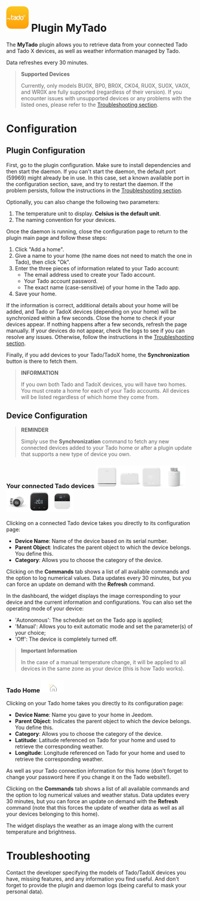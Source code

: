 # <img src="../images/MyTado_icon.png" width="60"/> Plugin MyTado

The **MyTado** plugin allows you to retrieve data from your connected Tado and Tado X devices, as well as weather information managed by Tado.

Data refreshes every 30 minutes.

>**Supported Devices**
>
>Currently, only models BU0X, BP0, BR0X, CK04, RU0X, SU0X, VA0X, and WR0X are fully supported (regardless of their version).
>If you encounter issues with unsupported devices or any problems with the listed ones, please refer to the [Troubleshooting section](#Troubleshooting).

# Configuration

## Plugin Configuration

First, go to the plugin configuration.
Make sure to install dependencies and then start the daemon.
If you can't start the daemon, the default port (59969) might already be in use.
In this case, set a known available port in the configuration section, save, and try to restart the daemon.
If the problem persists, follow the instructions in the [Troubleshooting section](#Troubleshooting).

Optionally, you can also change the following two parameters:
1. The temperature unit to display. **Celsius is the default unit**.
2. The naming convention for your devices.

Once the daemon is running, close the configuration page to return to the plugin main page and follow these steps:
1. Click "Add a home".
2. Give a name to your home (the name does not need to match the one in Tado), then click "Ok".
3. Enter the three pieces of information related to your Tado account:
    - The email address used to create your Tado account.
    - Your Tado account password.
    - The exact name (case-sensitive) of your home in the Tado app.
4. Save your home.

If the information is correct, additional details about your home will be added, and Tado or TadoX devices (depending on your home) will be synchronized within a few seconds.
Close the home to check if your devices appear.
If nothing happens after a few seconds, refresh the page manually.
If your devices do not appear, check the logs to see if you can resolve any issues.
Otherwise, follow the instructions in the [Troubleshooting section](#Troubleshooting).

Finally, if you add devices to your Tado/TadoX home, the **Synchronization** button is there to fetch them.

>**INFORMATION**
>
>If you own both Tado and TadoX devices, you will have two homes. You must create a home for each of your Tado accounts.
>All devices will be listed regardless of which home they come from.

## Device Configuration

>**REMINDER**
>
>Simply use the **Synchronization** command to fetch any new connected devices added to your Tado home or after a plugin update that supports a new type of device you own.

### Your connected Tado devices <img src="../images/WR0X.png" width="60"/><img src="../images/BU0X.png" width="60"/><img src="../images/RU0X.png" width="60"/><img src="../images/VA0X.png" width="60"/><img src="../images/VA04.png" width="60"/><img src="../images/RU04.png" width="60"/><img src="../images/CK04.png" width="60"/>

Clicking on a connected Tado device takes you directly to its configuration page:

- **Device Name**: Name of the device based on its serial number.
- **Parent Object**: Indicates the parent object to which the device belongs. You define this.
- **Category**: Allows you to choose the category of the device.

Clicking on the **Commands** tab shows a list of all available commands and the option to log numerical values.
Data updates every 30 minutes, but you can force an update on demand with the **Refresh** command.

In the dashboard, the widget displays the image corresponding to your device and the current information and configurations.
You can also set the operating mode of your device:
- 'Autonomous': The schedule set on the Tado app is applied;
- 'Manual': Allows you to exit automatic mode and set the parameter(s) of your choice;
- 'Off': The device is completely turned off.

>**Important Information**
>
>In the case of a manual temperature change, it will be applied to all devices in the same zone as your device (this is how Tado works).

### Tado Home <img src="../images/HomeEq.svg" width="60"/>

Clicking on your Tado home takes you directly to its configuration page:

- **Device Name**: Name you gave to your home in Jeedom.
- **Parent Object**: Indicates the parent object to which the device belongs. You define this.
- **Category**: Allows you to choose the category of the device.
- **Latitude**: Latitude referenced on Tado for your home and used to retrieve the corresponding weather.
- **Longitude**: Longitude referenced on Tado for your home and used to retrieve the corresponding weather.

As well as your Tado connection information for this home (don't forget to change your password here if you change it on the Tado website!).

Clicking on the **Commands** tab shows a list of all available commands and the option to log numerical values and weather status.
Data updates every 30 minutes, but you can force an update on demand with the **Refresh** command (note that this forces the update of weather data as well as all your devices belonging to this home).

The widget displays the weather as an image along with the current temperature and brightness.

# Troubleshooting

Contact the developer specifying the models of Tado/TadoX devices you have, missing features, and any information you find useful.
And don't forget to provide the plugin and daemon logs (being careful to mask your personal data).